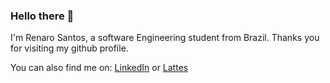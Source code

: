 ### Hello there 👋

I'm Renaro Santos, a software Engineering student from Brazil. Thanks you for visiting my github profile.

You can also find me on: [LinkedIn](https://www.linkedin.com/in/renaro-matos-004b5119b/) or [Lattes](http://lattes.cnpq.br/5359329426940508)
